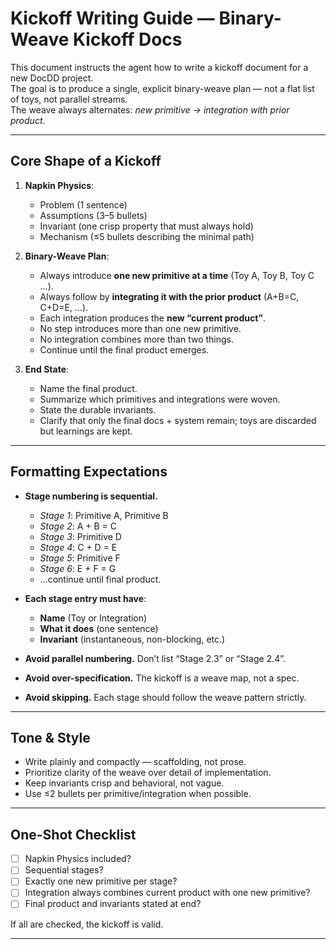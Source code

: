 # Kickoff Writing Guide — Binary-Weave Kickoff Docs

This document instructs the agent how to write a kickoff document for a new DocDD project.  
The goal is to produce a single, explicit binary-weave plan — not a flat list of toys, not parallel streams.  
The weave always alternates: *new primitive → integration with prior product*.  

---

## Core Shape of a Kickoff

1. **Napkin Physics**:  
   - Problem (1 sentence)  
   - Assumptions (3–5 bullets)  
   - Invariant (one crisp property that must always hold)  
   - Mechanism (≤5 bullets describing the minimal path)  

2. **Binary-Weave Plan**:  
   - Always introduce **one new primitive at a time** (Toy A, Toy B, Toy C …).  
   - Always follow by **integrating it with the prior product** (A+B=C, C+D=E, …).  
   - Each integration produces the **new “current product”**.  
   - No step introduces more than one new primitive.  
   - No integration combines more than two things.  
   - Continue until the final product emerges.  

3. **End State**:  
   - Name the final product.  
   - Summarize which primitives and integrations were woven.  
   - State the durable invariants.  
   - Clarify that only the final docs + system remain; toys are discarded but learnings are kept.  

---

## Formatting Expectations

- **Stage numbering is sequential.**  
  - *Stage 1*: Primitive A, Primitive B  
  - *Stage 2*: A + B = C  
  - *Stage 3*: Primitive D  
  - *Stage 4*: C + D = E  
  - *Stage 5*: Primitive F  
  - *Stage 6*: E + F = G  
  - …continue until final product.  

- **Each stage entry must have**:  
  - **Name** (Toy or Integration)  
  - **What it does** (one sentence)  
  - **Invariant** (instantaneous, non-blocking, etc.)  

- **Avoid parallel numbering.** Don’t list “Stage 2.3” or “Stage 2.4”.  
- **Avoid over-specification.** The kickoff is a weave map, not a spec.  
- **Avoid skipping.** Each stage should follow the weave pattern strictly.  

---

## Tone & Style

- Write plainly and compactly — scaffolding, not prose.  
- Prioritize clarity of the weave over detail of implementation.  
- Keep invariants crisp and behavioral, not vague.  
- Use ≤2 bullets per primitive/integration when possible.  

---

## One-Shot Checklist

- [ ] Napkin Physics included?  
- [ ] Sequential stages?  
- [ ] Exactly one new primitive per stage?  
- [ ] Integration always combines current product with one new primitive?  
- [ ] Final product and invariants stated at end?  

If all are checked, the kickoff is valid.  

---
